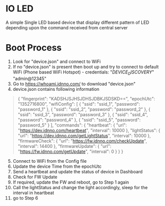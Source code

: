 # IO LED
A simple Single LED based device that display different pattern of LED depending upon the command received from central server

# Boot Process
1. Look for "device.json" and connect to WiFi
2. If no "device.json" is present then boot up and try to connect to default WiFi  (Phone based WiFi Hotspot) - credentials: "$DEVICE_DISCOVERY$" "admin@12345"
3. Go to https://whoami.idnno.com/ to download "device.json"
4. device.json contains following information

>{
>	"fingerprint": "KADSHJSJHSJDHSJDBKJSDSKD==",
>	"epochUtc": "1352716800",
>	"wifiConfig": [
>		{
>			"ssid": "ssid_1",
>			"password": "password_1"
>		},
>		{
>			"ssid": "ssid_2",
>			"password": "password_2"
>		},
>		{
>			"ssid": "ssid_3",
>			"password": "password_3"
>		},
>		{
>			"ssid": "ssid_4",
>			"password": "password_4"
>		},
>		{
>			"ssid": "ssid_5",
>			"password": "password_5"
>		}
>	],
>	"commands": {
>		"heartbeat": {
>			"url": "https://dev.idnno.com/heartbeat",
>			"interval": 10000
>		},
>		"lightStatus": {
>			"url": "https://dev.idnno.com/getLightStatus",
>			"interval": 10000
>		},
>		"firmwareCheck": {
>			"url": "https://fw.idnno.com/checkUpdate",
>			"interval": 14400
>		},
>		"firmwareUpdate": {
>			"url": "https://fw.idnno.com/getUpdate",
>			"interval": 0
>		}
>	}
>}

5. Connect to WiFi from the Config file
6. Update the device Time from the epochUtc
7. Send a heartbeat and update the status of device in Dashboard
8. Check for FW Update
9. If required, update the FW and reboot, go to Step 1 again
10. Call the lightStatus and change the light accordingly, sleep for the interval in heartbeat
11. go to Step 6
